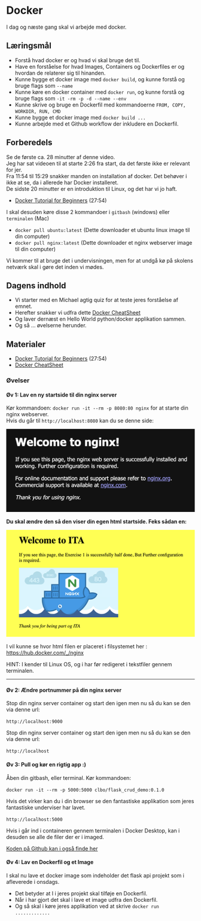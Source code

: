 # Docker
I dag og næste gang skal vi arbejde med docker.    

## Læringsmål

* Forstå hvad docker er og hvad vi skal bruge det til.
* Have en forståelse for hvad Images, Containers og Dockerfiles er og hvordan de relaterer sig til hinanden.
* Kunne bygge et docker image med `docker build`, og kunne forstå og bruge flags som `--name`
* Kunne køre en docker container med `docker run`, og kunne forstå og bruge flags som `-it -rm -p -d --name --env`
* Kunne skrive og bruge en Dockerfil med kommandoerne `FROM, COPY, WORKDIR, RUN, CMD`    
* Kunne bygge et docker image med `docker build ...`    
* Kunne arbejde med et Github workflow der inkludere en Dockerfil.    

## Forberedels

Se de første ca. 28 minutter af denne video.   
Jeg har sat videoen til at starte 2:26 fra start, da det første ikke er relevant for jer.     
Fra 11:54 til 15:29 snakker manden on installation af docker. Det behøver i ikke at se, da i allerede har Docker installeret.    
De sidste 20 minutter er en introduktion til Linux, og det har vi jo haft.    

* [Docker Tutorial for Beginners](https://youtu.be/pTFZFxd4hOI?feature=shared&t=146) (27:54)

I skal desuden køre disse 2 kommandoer i `gitbash` (windows) eller `terminalen` (Mac)

* `docker pull ubuntu:latest` (Dette downloader et ubuntu linux image til din computer)
* `docker pull nginx:latest` (Dette downloader et nginx webserver image til din computer)

Vi kommer til at bruge det i undervisningen, men for at undgå kø på skolens netværk skal i gøre det inden vi mødes.

## Dagens indhold

* Vi starter med en Michael agtig quiz for at teste jeres forståelse af emnet.
* Herefter snakker vi udfra dette [Docker CheatSheet](materialer/docker_cheatsheet.md)
* Og laver dernæst en Hello World python/docker applikation sammen.
* Og så ... øvelserne herunder. 

## Materialer

* [Docker Tutorial for Beginners](https://youtu.be/pTFZFxd4hOI?feature=shared&t=146) (27:54)
* [Docker CheatSheet](materialer/docker_cheatsheet.md)

### Øvelser

#### Øv 1: Lav en ny startside til din nginx server

Kør kommandoen: `docker run -it --rm -p 8080:80 nginx` for at starte din nginx webserver.    
Hvis du går til `http://localhost:8080` kan du se denne side:    

![](_static/img/nginx.png)    

**Du skal ændre den så den viser din egen html startside. Feks sådan en:**    

     
![](_static/img/nginx_docker.png)    




I vil kunne se hvor html filen er placeret i filsystemet her : https://hub.docker.com/_/nginx   

HINT: I kender til Linux OS, og i har før redigeret i tekstfiler gennem terminalen. 

---

#### Øv 2: Ændre portnummer på din nginx server

Stop din nginx server container og start den igen men nu så du kan se den via denne url:

`http://localhost:9000`    

Stop din nginx server container og start den igen men nu så du kan se den via denne url:

`http://localhost`

#### Øv 3: Pull og kør en rigtig app :)

Åben din gitbash, eller terminal. Kør kommandoen:    

`docker run -it --rm -p 5000:5000 clbo/flask_crud_demo:0.1.0`    

Hvis det virker kan du i din browser se den fantastiske applikation som jeres fantastiske underviser har lavet.

`http://localhost:5000`     

Hvis i går ind i containeren gennem terminalen i Docker Desktop, kan i desuden se alle de filer der er i imaged.     

[Koden på Github kan i også finde her](https://github.com/ITAKEA/flask_crud_demo/tree/master)

 
    
#### Øv 4: Lav en Dockerfil og et Image
I skal nu lave et docker image som indeholder det flask api projekt som i afleverede i onsdags.    

* Det betyder at I i jeres projekt skal tilføje en Dockerfil.        
* Når i har gjort det skal i lave et image udfra den Dockerfil.     
* Og så skal i køre jeres applikation ved at skrive `docker run .............`    







